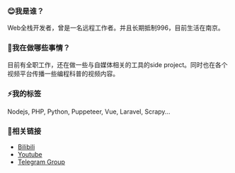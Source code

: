 ### 😊我是谁？
  Web全栈开发者，曾是一名远程工作者。并且长期抵制996，目前生活在南京。

### 👻我在做哪些事情？
  目前有全职工作，还在做一些与自媒体相关的工具的side project。同时也在各个视频平台传播一些编程科普的视频内容。

### ⚡我的标签
Nodejs, PHP, Python, Puppeteer, Vue, Laravel, Scrapy...

### 🔗相关链接
* [Bilibili](https://space.bilibili.com/228834724)
* [Youtube](https://www.youtube.com/channel/UC9z2DPYJtVI6dFQzt92kaFQ)
* [Telegram Group](https://t.me/CScriptGroup)
<!--
**jiangdi0924/jiangdi0924** is a ✨ _special_ ✨ repository because its `README.md` (this file) appears on your GitHub profile.

Here are some ideas to get you started:

- 🔭 I’m currently working on ...
- 🌱 I’m currently learning ...
- 👯 I’m looking to collaborate on ...
- 🤔 I’m looking for help with ...
- 💬 Ask me about ...
- 📫 How to reach me: ...
- 😄 Pronouns: ...
- ⚡ Fun fact: ...
-->
